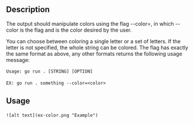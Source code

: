 ## Description
The output should manipulate colors using the flag --color=<color>, in which --color is the flag and <color> is the color desired by the user.

You can choose between coloring a single letter or a set of letters.
If the letter is not specified, the whole string can be colored.
The flag has exactly the same format as above, any other formats returns the following usage message:

    Usage: go run . [STRING] [OPTION]
    
    EX: go run . something --color=<color>

## Usage
 
    ![alt text](ex-color.png "Example")
